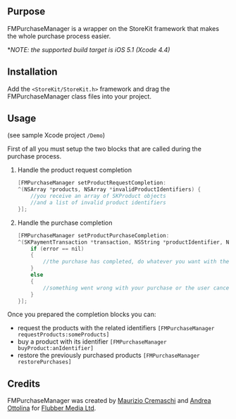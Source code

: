Purpose
-------
FMPurchaseManager is a wrapper on the StoreKit framework that makes the whole purchase process easier.

**NOTE: the supported build target is iOS 5.1 (Xcode 4.4)*

Installation
------------
Add the `<StoreKit/StoreKit.h>` framework and drag the FMPurchaseManager class files into your project.

Usage
-----
(see sample Xcode project `/Demo`)

First of all you must setup the two blocks that are called during the purchase process.

1. Handle the product request completion

	```objectivec
	[FMPurchaseManager setProductRequestCompletion:
	^(NSArray *products, NSArray *invalidProductIdentifiers) {
		//you receive an array of SKProduct objects
		//and a list of invalid product identifiers
	}];
	```

2. Handle the purchase completion

	```objectivec
	[FMPurchaseManager setProductPurchaseCompletion:
	^(SKPaymentTransaction *transaction, NSString *productIdentifier, NSError *error) {
		if (error == nil)
		{
			//the purchase has completed, do whatever you want with the transaction
		}
		else
		{
			//something went wrong with your purchase or the user cancelled it
		}
	}];
	```
	
Once you prepared the completion blocks you can:

* request the products with the related identifiers `[FMPurchaseManager requestProducts:someProducts]`
* buy a product with its identifier `[FMPurchaseManager buyProduct:anIdentifier]`
* restore the previously purchased products `[FMPurchaseManager restorePurchases]`

Credits
-------
FMPurchaseManager was created by [Maurizio Cremaschi](http://cremaschi.me) and [Andrea Ottolina](http://andreaottolina.com) for [Flubber Media Ltd](http://flubbermedia.com).